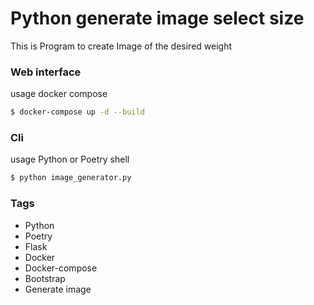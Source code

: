 # Python generate image select size

This is Program to create Image of the desired weight

### Web interface

usage docker compose
```sh
$ docker-compose up -d --build
```
### Cli

usage Python or Poetry shell
```sh
$ python image_generator.py
```

### Tags
- Python
- Poetry
- Flask
- Docker
- Docker-compose
- Bootstrap
- Generate image


